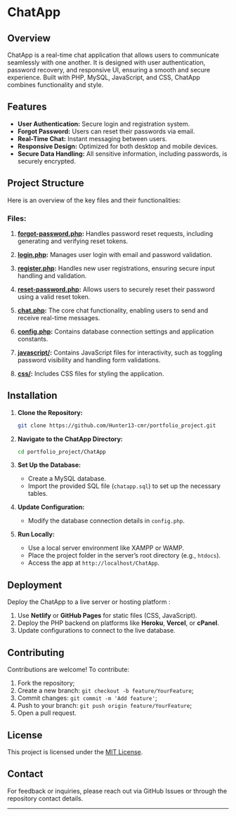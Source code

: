 # ChatApp

## Overview
ChatApp is a real-time chat application that allows users to communicate seamlessly with one another. It is designed with user authentication, password recovery, and responsive UI, ensuring a smooth and secure experience. Built with PHP, MySQL, JavaScript, and CSS, ChatApp combines functionality and style.

## Features
- **User Authentication:** Secure login and registration system.
- **Forgot Password:** Users can reset their passwords via email.
- **Real-Time Chat:** Instant messaging between users.
- **Responsive Design:** Optimized for both desktop and mobile devices.
- **Secure Data Handling:** All sensitive information, including passwords, is securely encrypted.

## Project Structure
Here is an overview of the key files and their functionalities:

### Files:
1. **[forgot-password.php](https://github.com/Hunter13-cmr/portfolio_project/blob/main/ChatApp/forgot-password.php):**
   Handles password reset requests, including generating and verifying reset tokens.

2. **[login.php](https://github.com/Hunter13-cmr/portfolio_project/blob/main/ChatApp/login.php):**
   Manages user login with email and password validation.

3. **[register.php](https://github.com/Hunter13-cmr/portfolio_project/blob/main/ChatApp/index.php):**
   Handles new user registrations, ensuring secure input handling and validation.

4. **[reset-password.php](https://github.com/Hunter13-cmr/portfolio_project/blob/main/ChatApp/reset-password.php):**
   Allows users to securely reset their password using a valid reset token.

5. **[chat.php](https://github.com/Hunter13-cmr/portfolio_project/blob/main/ChatApp/chat.php):**
   The core chat functionality, enabling users to send and receive real-time messages.

6. **[config.php](https://github.com/Hunter13-cmr/portfolio_project/blob/main/ChatApp/config.php):**
   Contains database connection settings and application constants.

7. **[javascript/](https://github.com/Hunter13-cmr/portfolio_project/tree/main/ChatApp/javascript):**
   Contains JavaScript files for interactivity, such as toggling password visibility and handling form validations.

8. **[css/](https://github.com/Hunter13-cmr/portfolio_project/tree/main/ChatApp/css):**
   Includes CSS files for styling the application.

## Installation
1. **Clone the Repository:**
   ```bash
   git clone https://github.com/Hunter13-cmr/portfolio_project.git
   ```
2. **Navigate to the ChatApp Directory:**
   ```bash
   cd portfolio_project/ChatApp
   ```
3. **Set Up the Database:**
   - Create a MySQL database.
   - Import the provided SQL file (`chatapp.sql`) to set up the necessary tables.

4. **Update Configuration:**
   - Modify the database connection details in `config.php`.

5. **Run Locally:**
   - Use a local server environment like XAMPP or WAMP.
   - Place the project folder in the server’s root directory (e.g., `htdocs`).
   - Access the app at `http://localhost/ChatApp`.

## Deployment
Deploy the ChatApp to a live server or hosting platform :
1. Use **Netlify** or **GitHub Pages** for static files (CSS, JavaScript).
2. Deploy the PHP backend on platforms like **Heroku**, **Vercel**, or **cPanel**.
3. Update configurations to connect to the live database.

## Contributing
Contributions are welcome! To contribute:
1. Fork the repository;
2. Create a new branch: `git checkout -b feature/YourFeature`;
3. Commit changes: `git commit -m 'Add feature'`;
4. Push to your branch: `git push origin feature/YourFeature`;
5. Open a pull request.

## License
This project is licensed under the [MIT License](LICENSE).

## Contact
For feedback or inquiries, please reach out via GitHub Issues or through the repository contact details.

---


